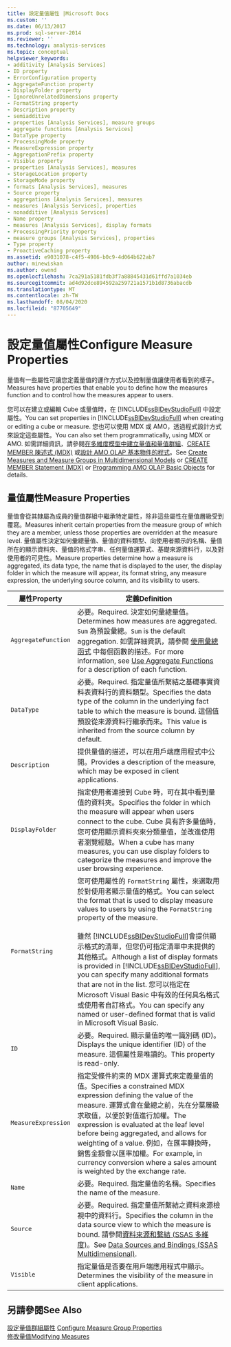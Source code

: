 ```yaml
---
title: 設定量值屬性 |Microsoft Docs
ms.custom: ''
ms.date: 06/13/2017
ms.prod: sql-server-2014
ms.reviewer: ''
ms.technology: analysis-services
ms.topic: conceptual
helpviewer_keywords:
- additivity [Analysis Services]
- ID property
- ErrorConfiguration property
- AggregateFunction property
- DisplayFolder property
- IgnoreUnrelatedDimensions property
- FormatString property
- Description property
- semiadditive
- properties [Analysis Services], measure groups
- aggregate functions [Analysis Services]
- DataType property
- ProcessingMode property
- MeasureExpression property
- AggregationPrefix property
- Visible property
- properties [Analysis Services], measures
- StorageLocation property
- StorageMode property
- formats [Analysis Services], measures
- Source property
- aggregations [Analysis Services], measures
- measures [Analysis Services], properties
- nonadditive [Analysis Services]
- Name property
- measures [Analysis Services], display formats
- ProcessingPriority property
- measure groups [Analysis Services], properties
- Type property
- ProactiveCaching property
ms.assetid: e9031078-c4f5-4986-b0c9-4d064b622ab7
author: minewiskan
ms.author: owend
ms.openlocfilehash: 7ca291a5181fdb3f7a88845431d61ffd7a1034eb
ms.sourcegitcommit: ad4d92dce894592a259721a1571b1d8736abacdb
ms.translationtype: MT
ms.contentlocale: zh-TW
ms.lasthandoff: 08/04/2020
ms.locfileid: "87705649"
---
```

# <a name="configure-measure-properties"></a><span data-ttu-id="52e16-102">設定量值屬性</span><span class="sxs-lookup"><span data-stu-id="52e16-102">Configure Measure Properties</span></span>
  <span data-ttu-id="52e16-103">量值有一些屬性可讓您定義量值的運作方式以及控制量值讓使用者看到的樣子。</span><span class="sxs-lookup"><span data-stu-id="52e16-103">Measures have properties that enable you to define how the measures function and to control how the measures appear to users.</span></span>  
  
 <span data-ttu-id="52e16-104">您可以在建立或編輯 Cube 或量值時，在 [!INCLUDE[ssBIDevStudioFull](../../includes/ssbidevstudiofull-md.md)] 中設定屬性。</span><span class="sxs-lookup"><span data-stu-id="52e16-104">You can set properties in [!INCLUDE[ssBIDevStudioFull](../../includes/ssbidevstudiofull-md.md)] when creating or editing a cube or measure.</span></span> <span data-ttu-id="52e16-105">您也可以使用 MDX 或 AMO，透過程式設計方式來設定這些屬性。</span><span class="sxs-lookup"><span data-stu-id="52e16-105">You can also set them programmatically, using MDX or AMO.</span></span> <span data-ttu-id="52e16-106">如需詳細資訊，請參閱[在多維度模型中建立量值和量值群組](create-measures-and-measure-groups-in-multidimensional-models.md)、[CREATE MEMBER 陳述式 &#40;MDX&#41;](/sql/mdx/mdx-data-definition-create-member) 或[設計 AMO OLAP 基本物件的程式](https://docs.microsoft.com/bi-reference/amo/programming-amo-olap-basic-objects)。</span><span class="sxs-lookup"><span data-stu-id="52e16-106">See [Create Measures and Measure Groups in Multidimensional Models](create-measures-and-measure-groups-in-multidimensional-models.md) or [CREATE MEMBER Statement &#40;MDX&#41;](/sql/mdx/mdx-data-definition-create-member) or [Programming AMO OLAP Basic Objects](https://docs.microsoft.com/bi-reference/amo/programming-amo-olap-basic-objects) for details.</span></span>  
  
## <a name="measure-properties"></a><span data-ttu-id="52e16-107">量值屬性</span><span class="sxs-lookup"><span data-stu-id="52e16-107">Measure Properties</span></span>  
 <span data-ttu-id="52e16-108">量值會從其隸屬為成員的量值群組中繼承特定屬性，除非這些屬性在量值層級受到覆寫。</span><span class="sxs-lookup"><span data-stu-id="52e16-108">Measures inherit certain properties from the measure group of which they are a member, unless those properties are overridden at the measure level.</span></span> <span data-ttu-id="52e16-109">量值屬性決定如何彙總量值、量值的資料類型、向使用者顯示的名稱、量值所在的顯示資料夾、量值的格式字串、任何量值運算式、基礎來源資料行，以及對使用者的可見性。</span><span class="sxs-lookup"><span data-stu-id="52e16-109">Measure properties determine how a measure is aggregated, its data type, the name that is displayed to the user, the display folder in which the measure will appear, its format string, any measure expression, the underlying source column, and its visibility to users.</span></span>  
  
|<span data-ttu-id="52e16-110">屬性</span><span class="sxs-lookup"><span data-stu-id="52e16-110">Property</span></span>|<span data-ttu-id="52e16-111">定義</span><span class="sxs-lookup"><span data-stu-id="52e16-111">Definition</span></span>|  
|--------------|----------------|  
|`AggregateFunction`|<span data-ttu-id="52e16-112">必要。</span><span class="sxs-lookup"><span data-stu-id="52e16-112">Required.</span></span> <span data-ttu-id="52e16-113">決定如何彙總量值。</span><span class="sxs-lookup"><span data-stu-id="52e16-113">Determines how measures are aggregated.</span></span> <span data-ttu-id="52e16-114">`Sum` 為預設彙總。</span><span class="sxs-lookup"><span data-stu-id="52e16-114">`Sum` is the default aggregation.</span></span> <span data-ttu-id="52e16-115">如需詳細資訊，請參閱 [使用彙總函式](use-aggregate-functions.md) 中每個函數的描述。</span><span class="sxs-lookup"><span data-stu-id="52e16-115">For more information, see [Use Aggregate Functions](use-aggregate-functions.md) for a description of each function.</span></span>|  
|`DataType`|<span data-ttu-id="52e16-116">必要。</span><span class="sxs-lookup"><span data-stu-id="52e16-116">Required.</span></span> <span data-ttu-id="52e16-117">指定量值所繫結之基礎事實資料表資料行的資料類型。</span><span class="sxs-lookup"><span data-stu-id="52e16-117">Specifies the data type of the column in the underlying fact table to which the measure is bound.</span></span> <span data-ttu-id="52e16-118">這個值預設從來源資料行繼承而來。</span><span class="sxs-lookup"><span data-stu-id="52e16-118">This value is inherited from the source column by default.</span></span>|  
|`Description`|<span data-ttu-id="52e16-119">提供量值的描述，可以在用戶端應用程式中公開。</span><span class="sxs-lookup"><span data-stu-id="52e16-119">Provides a description of the measure, which may be exposed in client applications.</span></span>|  
|`DisplayFolder`|<span data-ttu-id="52e16-120">指定使用者連接到 Cube 時，可在其中看到量值的資料夾。</span><span class="sxs-lookup"><span data-stu-id="52e16-120">Specifies the folder in which the measure will appear when users connect to the cube.</span></span> <span data-ttu-id="52e16-121">Cube 具有許多量值時，您可使用顯示資料夾來分類量值，並改進使用者瀏覽經驗。</span><span class="sxs-lookup"><span data-stu-id="52e16-121">When a cube has many measures, you can use display folders to categorize the measures and improve the user browsing experience.</span></span>|  
|`FormatString`|<span data-ttu-id="52e16-122">您可使用屬性的 `FormatString` 屬性，來選取用於對使用者顯示量值的格式。</span><span class="sxs-lookup"><span data-stu-id="52e16-122">You can select the format that is used to display measure values to users by using the `FormatString` property of the measure.</span></span><br /><br /> <span data-ttu-id="52e16-123">雖然 [!INCLUDE[ssBIDevStudioFull](../../includes/ssbidevstudiofull-md.md)]會提供顯示格式的清單，但您仍可指定清單中未提供的其他格式。</span><span class="sxs-lookup"><span data-stu-id="52e16-123">Although a list of display formats is provided in [!INCLUDE[ssBIDevStudioFull](../../includes/ssbidevstudiofull-md.md)], you can specify many additional formats that are not in the list.</span></span> <span data-ttu-id="52e16-124">您可以指定在 Microsoft Visual Basic 中有效的任何具名格式或使用者自訂格式。</span><span class="sxs-lookup"><span data-stu-id="52e16-124">You can specify any named or user-defined format that is valid in Microsoft Visual Basic.</span></span>|  
|`ID`|<span data-ttu-id="52e16-125">必要。</span><span class="sxs-lookup"><span data-stu-id="52e16-125">Required.</span></span> <span data-ttu-id="52e16-126">顯示量值的唯一識別碼 (ID)。</span><span class="sxs-lookup"><span data-stu-id="52e16-126">Displays the unique identifier (ID) of the measure.</span></span> <span data-ttu-id="52e16-127">這個屬性是唯讀的。</span><span class="sxs-lookup"><span data-stu-id="52e16-127">This property is read-only.</span></span>|  
|`MeasureExpression`|<span data-ttu-id="52e16-128">指定受條件約束的 MDX 運算式來定義量值的值。</span><span class="sxs-lookup"><span data-stu-id="52e16-128">Specifies a constrained MDX expression defining the value of the measure.</span></span> <span data-ttu-id="52e16-129">運算式會在彙總之前，先在分葉層級求取值，以便於對值進行加權。</span><span class="sxs-lookup"><span data-stu-id="52e16-129">The expression is evaluated at the leaf level before being aggregated, and allows for weighting of a value.</span></span> <span data-ttu-id="52e16-130">例如，在匯率轉換時，銷售金額會以匯率加權。</span><span class="sxs-lookup"><span data-stu-id="52e16-130">For example, in currency conversion where a sales amount is weighted by the exchange rate.</span></span>|  
|`Name`|<span data-ttu-id="52e16-131">必要。</span><span class="sxs-lookup"><span data-stu-id="52e16-131">Required.</span></span> <span data-ttu-id="52e16-132">指定量值的名稱。</span><span class="sxs-lookup"><span data-stu-id="52e16-132">Specifies the name of the measure.</span></span>|  
|`Source`|<span data-ttu-id="52e16-133">必要。</span><span class="sxs-lookup"><span data-stu-id="52e16-133">Required.</span></span> <span data-ttu-id="52e16-134">指定量值所繫結之資料來源檢視中的資料行。</span><span class="sxs-lookup"><span data-stu-id="52e16-134">Specifies the column in the data source view to which the measure is bound.</span></span> <span data-ttu-id="52e16-135">請參閱[資料來源和繫結 &#40;SSAS 多維度&#41;](data-sources-and-bindings-ssas-multidimensional.md)。</span><span class="sxs-lookup"><span data-stu-id="52e16-135">See [Data Sources and Bindings &#40;SSAS Multidimensional&#41;](data-sources-and-bindings-ssas-multidimensional.md).</span></span>|  
|`Visible`|<span data-ttu-id="52e16-136">指定量值是否要在用戶端應用程式中顯示。</span><span class="sxs-lookup"><span data-stu-id="52e16-136">Determines the visibility of the measure in client applications.</span></span>|  
  
## <a name="see-also"></a><span data-ttu-id="52e16-137">另請參閱</span><span class="sxs-lookup"><span data-stu-id="52e16-137">See Also</span></span>  
 <span data-ttu-id="52e16-138">[設定量值群組屬性](configure-measure-group-properties.md) </span><span class="sxs-lookup"><span data-stu-id="52e16-138">[Configure Measure Group Properties](configure-measure-group-properties.md) </span></span>  
 [<span data-ttu-id="52e16-139">修改量值</span><span class="sxs-lookup"><span data-stu-id="52e16-139">Modifying Measures</span></span>](../lesson-3-1-modifying-measures.md)  
  
  
